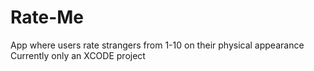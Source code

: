 # Rate-Me
App where users rate strangers from 1-10 on their physical appearance
Currently only an XCODE project

